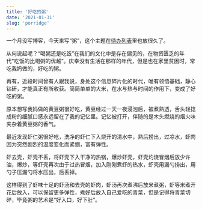 ```yaml
---
title: '好吃的粥'
date: '2021-01-31'
slug: 'porridge'
---
```


一个月没写博客，今天来写“粥”，这个主题在[待办列表](https://github.com/zsdycs/lipk.org/issues/15)里也放很久了。

从何说起呢？“喝粥还是吃饭”在我们的文化中是存在偏见的，在物资匮乏的年代“吃饭的比喝粥的优越”。庆幸没有生活在那样的年代，但是也在家里贫困时，常吃我妈做的，好吃的粥。

再有，近段时间曾有人跟我说，身处这个信息碎片化的时代，唯有领悟基础，静心钻研，才能真正有所收获。简简单单的大米，在水与热与时间的作用下，变成了好吃的粥。

原本想写我妈做的黄豆粥很好吃，黄豆经过一天一夜浸泡后，被煮熟透，舌头轻捻成粉的细腻口感永远留在了我的记忆里。记忆被打开，伴随的是木头燃烧的烟火味夹杂着黄豆粥的香气。

最近发现虾仁粥很好吃，洗净的虾仁下入烧开的清水中，熟后捞出，过凉水，虾肉因为突然剧烈的温度变化而紧绷，富有弹性。

虾去壳，虾壳不丢，将虾壳下入干净的热锅，爆炒虾壳，虾壳灼烧冒烟后放少许油，爆炒，等虾壳再次由于过热冒烟，加入刚刚煮虾的热水，虾壳用漏勺捞出，用勺子压漏勺将水压出，后丢掉。

这样得到了虾味十足的虾汤和去壳的虾肉，虾汤再次煮沸后放米煮粥，虾等米煮开花后放入，可以保留更多弹性，煮好后放入自己爱吃的青菜，但是记得将青菜切碎，毕竟粥的艺术是“好入口，好下肚”。
